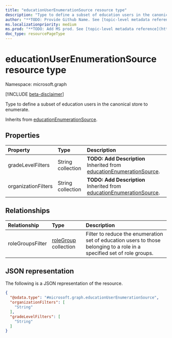 ```yaml
---
title: "educationUserEnumerationSource resource type"
description: "Type to define a subset of education users in the canonical store to enumerate."
author: "**TODO: Provide Github Name. See [topic-level metadata reference](https://msgo.azurewebsites.net/add/document/guidelines/metadata.html#topic-level-metadata)**"
ms.localizationpriority: medium
ms.prod: "**TODO: Add MS prod. See [topic-level metadata reference](https://msgo.azurewebsites.net/add/document/guidelines/metadata.html#topic-level-metadata)**"
doc_type: resourcePageType
---
```


# educationUserEnumerationSource resource type

Namespace: microsoft.graph

[!INCLUDE [beta-disclaimer](../../includes/beta-disclaimer.md)]

Type to define a subset of education users in the canonical store to enumerate.


Inherits from [educationEnumerationSource](../resources/educationenumerationsource.md).

## Properties
|Property|Type|Description|
|:---|:---|:---|
|gradeLevelFilters|String collection|**TODO: Add Description** Inherited from [educationEnumerationSource](../resources/educationenumerationsource.md).|
|organizationFilters|String collection|**TODO: Add Description** Inherited from [educationEnumerationSource](../resources/educationenumerationsource.md).|

## Relationships
|Relationship|Type|Description|
|:---|:---|:---|
|roleGroupsFilter|[roleGroup](../resources/rolegroup.md) collection|Filter to reduce the enumeration set of education users to those belonging to a role in a specified set of role groups.|

## JSON representation
The following is a JSON representation of the resource.
<!-- {
  "blockType": "resource",
  "@odata.type": "microsoft.graph.educationUserEnumerationSource"
}
-->
``` json
{
  "@odata.type": "#microsoft.graph.educationUserEnumerationSource",
  "organizationFilters": [
    "String"
  ],
  "gradeLevelFilters": [
    "String"
  ]
}
```

